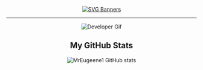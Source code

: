 <div align='center'>

[![SVG Banners](https://svg-banners.vercel.app/api?type=typeWriter&text1=Hi%20👋%20I'm%20Eugene%20Oppong%20Okyere&width=1000&height=150)](https://github.com/Akshay090/svg-banners)
</div>

---
<div align="center">


![Developer Gif](https://media3.giphy.com/media/v1.Y2lkPTc5MGI3NjExaXlhdDV3YXF0dW4zeGF2OHlvYWQ1eHgzbndpcDdrOGw3cXRidGFwYyZlcD12MV9pbnRlcm5hbF9naWZfYnlfaWQmY3Q9Zw/QX6ruFElzFdeIfblrg/giphy.webp)


## My GitHub Stats
![MrEugeene1 GitHub stats](https://github-readme-stats.vercel.app/api?username=MrEugeene1&show_icons=true&theme=transparent)


